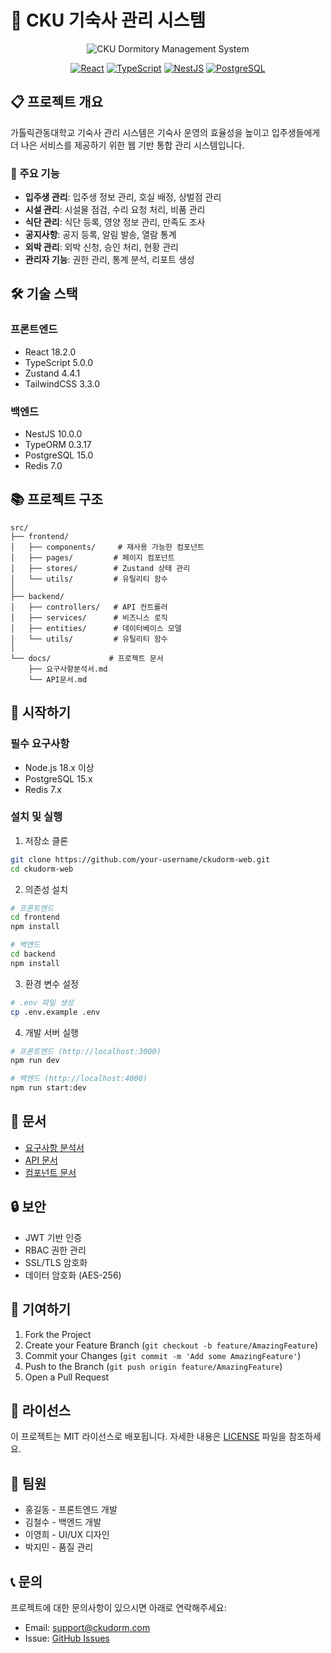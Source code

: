 # 🏢 CKU 기숙사 관리 시스템

<div align="center">

![CKU Dormitory Management System](https://via.placeholder.com/800x400?text=CKU+Dormitory+Management+System)

[![React](https://img.shields.io/badge/React-18.2.0-61DAFB?logo=react)](https://reactjs.org/)
[![TypeScript](https://img.shields.io/badge/TypeScript-5.0.0-3178C6?logo=typescript)](https://www.typescriptlang.org/)
[![NestJS](https://img.shields.io/badge/NestJS-10.0.0-E0234E?logo=nestjs)](https://nestjs.com/)
[![PostgreSQL](https://img.shields.io/badge/PostgreSQL-15.0-336791?logo=postgresql)](https://www.postgresql.org/)

</div>

## 📋 프로젝트 개요

가톨릭관동대학교 기숙사 관리 시스템은 기숙사 운영의 효율성을 높이고 입주생들에게 더 나은 서비스를 제공하기 위한 웹 기반 통합 관리 시스템입니다.

### 🎯 주요 기능

- **입주생 관리**: 입주생 정보 관리, 호실 배정, 상벌점 관리
- **시설 관리**: 시설물 점검, 수리 요청 처리, 비품 관리
- **식단 관리**: 식단 등록, 영양 정보 관리, 만족도 조사
- **공지사항**: 공지 등록, 알림 발송, 열람 통계
- **외박 관리**: 외박 신청, 승인 처리, 현황 관리
- **관리자 기능**: 권한 관리, 통계 분석, 리포트 생성

## 🛠 기술 스택

### 프론트엔드
- React 18.2.0
- TypeScript 5.0.0
- Zustand 4.4.1
- TailwindCSS 3.3.0

### 백엔드
- NestJS 10.0.0
- TypeORM 0.3.17
- PostgreSQL 15.0
- Redis 7.0

## 📚 프로젝트 구조

```
src/
├── frontend/
│   ├── components/     # 재사용 가능한 컴포넌트
│   ├── pages/         # 페이지 컴포넌트
│   ├── stores/        # Zustand 상태 관리
│   └── utils/         # 유틸리티 함수
│
├── backend/
│   ├── controllers/   # API 컨트롤러
│   ├── services/      # 비즈니스 로직
│   ├── entities/      # 데이터베이스 모델
│   └── utils/         # 유틸리티 함수
│
└── docs/             # 프로젝트 문서
    ├── 요구사항분석서.md
    └── API문서.md
```

## 🚀 시작하기

### 필수 요구사항
- Node.js 18.x 이상
- PostgreSQL 15.x
- Redis 7.x

### 설치 및 실행

1. 저장소 클론
```bash
git clone https://github.com/your-username/ckudorm-web.git
cd ckudorm-web
```

2. 의존성 설치
```bash
# 프론트엔드
cd frontend
npm install

# 백엔드
cd backend
npm install
```

3. 환경 변수 설정
```bash
# .env 파일 생성
cp .env.example .env
```

4. 개발 서버 실행
```bash
# 프론트엔드 (http://localhost:3000)
npm run dev

# 백엔드 (http://localhost:4000)
npm run start:dev
```

## 📖 문서

- [요구사항 분석서](docs/요구사항분석서.md)
- [API 문서](http://localhost:4000/api)
- [컴포넌트 문서](http://localhost:6006)

## 🔒 보안

- JWT 기반 인증
- RBAC 권한 관리
- SSL/TLS 암호화
- 데이터 암호화 (AES-256)

## 🤝 기여하기

1. Fork the Project
2. Create your Feature Branch (`git checkout -b feature/AmazingFeature`)
3. Commit your Changes (`git commit -m 'Add some AmazingFeature'`)
4. Push to the Branch (`git push origin feature/AmazingFeature`)
5. Open a Pull Request

## 📝 라이선스

이 프로젝트는 MIT 라이선스로 배포됩니다. 자세한 내용은 [LICENSE](LICENSE) 파일을 참조하세요.

## 👥 팀원

- 홍길동 - 프론트엔드 개발
- 김철수 - 백엔드 개발
- 이영희 - UI/UX 디자인
- 박지민 - 품질 관리

## 📞 문의

프로젝트에 대한 문의사항이 있으시면 아래로 연락해주세요:

- Email: support@ckudorm.com
- Issue: [GitHub Issues](https://github.com/your-username/ckudorm-web/issues) 